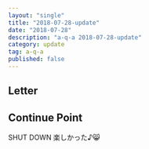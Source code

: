 ```yaml
---
layout: "single"
title: "2018-07-28-update"
date: "2018-07-28"
description: "a-q-a 2018-07-28-update"
category: update
tag: a-q-a
published: false
---
```


## Letter

## Continue Point

SHUT DOWN
楽しかった♪:smile_cat:

